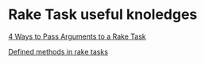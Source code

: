 # Rake Task useful knoledges 

[4 Ways to Pass Arguments to a Rake Task](https://cobwwweb.com/4-ways-to-pass-arguments-to-a-rake-task)

[Defined methods in rake tasks](https://kevinjalbert.com/defined_methods-in-rake-tasks-you-re-gonna-have-a-bad-time/)
